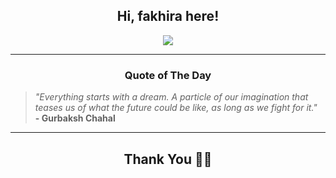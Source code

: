 <h2 align="center"> Hi, fakhira here!</h2>

<p align="center">
<a href="https://github.com/fakhiralkda" alt="github streak"><img src="https://dvst-streak.herokuapp.com/?user=fakhiralkda&theme=tokyonight&fire=DD472C"></a>
</p>

<hr>
<h3 align="center">Quote of The Day</h3>
<p align="center">
<blockquote>
<i>"Everything starts with a dream. A particle of our imagination that teases us of what the future could be like, as long as we fight for it."</i>
<br>
<b>- Gurbaksh Chahal</b>
</blockquote>
</p>


<hr>
<h2 align="center">Thank You 🙏🏼</h2>
